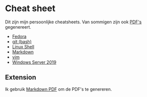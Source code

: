 # Cheat sheet

Dit zijn mijn persoonlijke cheatsheets. Van sommigen zijn ook [PDF's](/PDF) gegenereert.

- [Fedora](fedora-CLI.md)
- [git (bash)](git.md)
- [Linux Shell](LinuxShell.md)
- [Markdown](markdown.md)
- [vim](vimcheet.md)
- [Windows Server 2019](windowsServer19.md)

## Extension

Ik gebruik [Markdown PDF](https://marketplace.visualstudio.com/items?itemName=yzane.markdown-pdf) om de PDF's te genereren.
